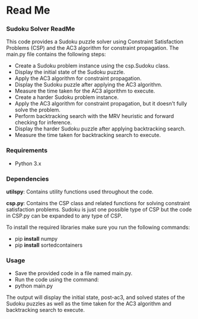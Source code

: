 
# Read Me

### Sudoku Solver ReadMe
This code provides a Sudoku puzzle solver using Constraint Satisfaction Problems (CSP) and the AC3 algorithm for constraint propagation. The main.py file contains the following steps:

* Create a Sudoku problem instance using the csp.Sudoku class.
* Display the initial state of the Sudoku puzzle.
* Apply the AC3 algorithm for constraint propagation.
* Display the Sudoku puzzle after applying the AC3 algorithm.
* Measure the time taken for the AC3 algorithm to execute.
* Create a harder Sudoku problem instance.
* Apply the AC3 algorithm for constraint propagation, but it doesn't fully solve the problem.
* Perform backtracking search with the MRV heuristic and forward checking for inference.
* Display the harder Sudoku puzzle after applying backtracking search.
* Measure the time taken for backtracking search to execute.

### Requirements
* Python 3.x


### Dependencies


**utilspy**: Contains utility functions used throughout the code.

**csp.py**: Contains the CSP class and related functions for solving constraint satisfaction problems. Sudoku is just one possible type of CSP but the code in CSP.py can be expanded to any type of CSP.

To install the required libraries make sure you run the following commands: 

* pip **install** numpy
* pip **install** sortedcontainers

### Usage
* Save the provided code in a file named main.py.
* Run the code using the command:
*   python main.py

The output will display the initial state, post-ac3, and solved states of the Sudoku puzzles as well as the time taken for the AC3 algorithm and backtracking search to execute.

